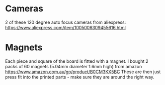 # Cameras
2 of these 120 degree auto focus cameras from aliexpress: https://www.aliexpress.com/item/1005006309455616.html 

# Magnets
Each piece and square of the board is fitted with a magnet. I bought 2 packs of 60 magnets (5.04mm diameter 1.6mm high) from amazon https://www.amazon.com.au/gp/product/B0CM3KX5BC
These are then just press fit into the printed parts - make sure they are around the right way.

